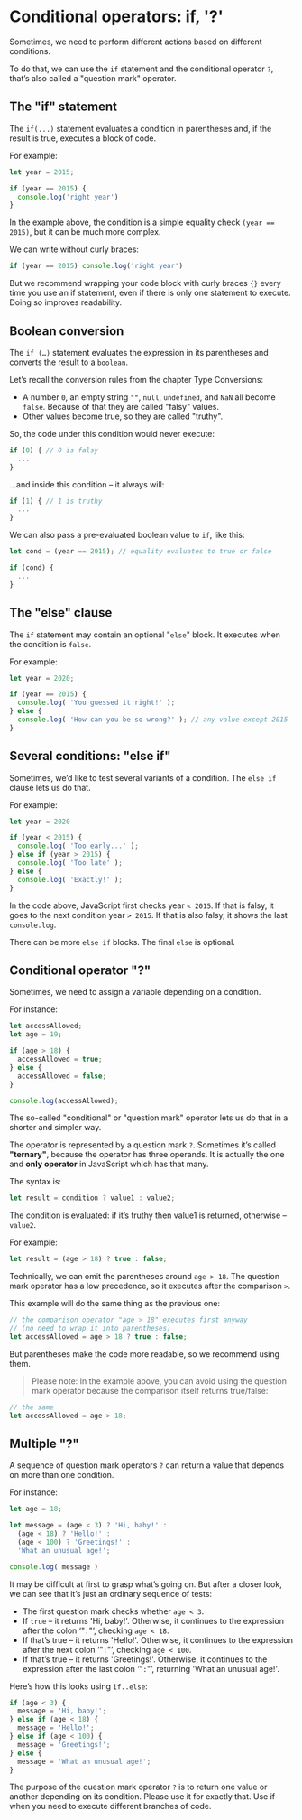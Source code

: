 # Conditional operators: if, '?' #
Sometimes, we need to perform different actions based on different conditions.

To do that, we can use the ```if``` statement and the conditional operator ```?```, that’s also called a "question mark" operator.

## The "if" statement ##
The ```if(...)``` statement evaluates a condition in parentheses and, if the result is true, executes a block of code.

For example:

```javascript
let year = 2015;

if (year == 2015) {
  console.log('right year')
}
```
In the example above, the condition is a simple equality check ```(year == 2015)```, but it can be much more complex.

We can write without curly braces:
```javascript
if (year == 2015) console.log('right year')
```
But we recommend wrapping your code block with curly braces ```{}``` every time you use an if statement, even if there is only one statement to execute. Doing so improves readability.

## Boolean conversion ##
The ```if (…)``` statement evaluates the expression in its parentheses and converts the result to a ```boolean```.

Let’s recall the conversion rules from the chapter Type Conversions:

- A number ```0```, an empty string ```""```, ```null```, ```undefined```, and ```NaN``` all become ```false```. Because of that they are called "falsy" values.
- Other values become true, so they are called "truthy".

So, the code under this condition would never execute:

```javascript
if (0) { // 0 is falsy
  ...
}
```
…and inside this condition – it always will:

```javascript
if (1) { // 1 is truthy
  ...
}
```
We can also pass a pre-evaluated boolean value to ```if```, like this:

```javascript
let cond = (year == 2015); // equality evaluates to true or false

if (cond) {
  ...
}
```

## The "else" clause ##

The ```if``` statement may contain an optional "```else```" block. It executes when the condition is ```false```.

For example:
```javascript
let year = 2020;

if (year == 2015) {
  console.log( 'You guessed it right!' );
} else {
  console.log( 'How can you be so wrong?' ); // any value except 2015
}
```

## Several conditions: "else if" ##

Sometimes, we’d like to test several variants of a condition. The ```else if``` clause lets us do that.

For example:
```javascript
let year = 2020

if (year < 2015) {
  console.log( 'Too early...' );
} else if (year > 2015) {
  console.log( 'Too late' );
} else {
  console.log( 'Exactly!' );
}
```
In the code above, JavaScript first checks year ```< 2015```. If that is falsy, it goes to the next condition year ```> 2015```. If that is also falsy, it shows the last ```console.log```.

There can be more ```else if``` blocks. The final ```else``` is optional.

## Conditional operator "?" ##
Sometimes, we need to assign a variable depending on a condition.

For instance:
```javascript
let accessAllowed;
let age = 19;

if (age > 18) {
  accessAllowed = true;
} else {
  accessAllowed = false;
}

console.log(accessAllowed);
```

The so-called "conditional" or "question mark" operator lets us do that in a shorter and simpler way.

The operator is represented by a question mark ```?```. Sometimes it’s called **"ternary"**, because the operator has three operands. It is actually the one and **only operator** in JavaScript which has that many.

The syntax is:
```javascript
let result = condition ? value1 : value2;
```

The condition is evaluated: if it’s truthy then value1 is returned, otherwise – ```value2```.

For example:
```javascript
let result = (age > 18) ? true : false;
```
Technically, we can omit the parentheses around ```age > 18```. The question mark operator has a low precedence, so it executes after the comparison ```>```.

This example will do the same thing as the previous one:
```javascript
// the comparison operator "age > 18" executes first anyway
// (no need to wrap it into parentheses)
let accessAllowed = age > 18 ? true : false;
```
But parentheses make the code more readable, so we recommend using them.

> Please note: In the example above, you can avoid using the question mark operator because the comparison itself returns true/false:
```javascript
// the same
let accessAllowed = age > 18;
```

## Multiple "?" ##
A sequence of question mark operators ```?``` can return a value that depends on more than one condition.

For instance:
```javascript
let age = 18;

let message = (age < 3) ? 'Hi, baby!' :
  (age < 18) ? 'Hello!' :
  (age < 100) ? 'Greetings!' :
  'What an unusual age!';

console.log( message )
```
It may be difficult at first to grasp what’s going on. But after a closer look, we can see that it’s just an ordinary sequence of tests:

- The first question mark checks whether ```age < 3```.
- If ```true``` – it returns 'Hi, baby!'. Otherwise, it continues to the expression after the colon ‘"```:```"’, checking ```age < 18```.
- If that’s true – it returns 'Hello!'. Otherwise, it continues to the expression after the next colon ‘"```:```"’, checking ```age < 100```.
- If that’s true – it returns 'Greetings!'. Otherwise, it continues to the expression after the last colon ‘"```:```"’, returning 'What an unusual age!'.

Here’s how this looks using ```if..else```:

```javascript
if (age < 3) {
  message = 'Hi, baby!';
} else if (age < 18) {
  message = 'Hello!';
} else if (age < 100) {
  message = 'Greetings!';
} else {
  message = 'What an unusual age!';
}
```

The purpose of the question mark operator ```?``` is to return one value or another depending on its condition. Please use it for exactly that. Use if when you need to execute different branches of code.








